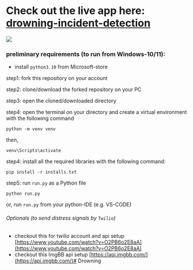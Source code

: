 # Check out the live app here: [drowning-incident-detection](https://drowning-incident-detection.streamlit.app/)

![](https://github.com/arrafi-musabbir/drowning-incident-detection/blob/main/images/img1_det.jpg)
### preliminary requirements (to run from Windows-10/11):
* install `python3.10` from Microsoft-store

step1: fork this repository on your account

step2: clone/download the forked repository on your PC

step3: open the cloned/downloaded directory

step4: open the terminal on your directory and create a virtual environment with the following command

    python -m venv venv

then,

    venv\Scripts\activate

step4: install all the required libraries with the following command:

    pip install -r installs.txt

step5: run `run.py` as a Python file

    python run.py
or, run `run.py` from your python-IDE (e.g. VS-CODE)

###### Optionals (to send distress signals by `Twilio`)
- checkout this for twilio account and api setup
[https://www.youtube.com/watch?v=O2PB6o2E8aA](https://www.youtube.com/watch?v=O2PB6o2E8aA)
- checkout this ImgBB api setup
[https://api.imgbb.com/](https://api.imgbb.com/)# Drowning
